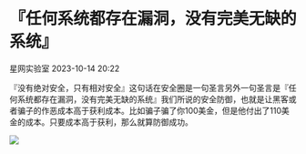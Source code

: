 #  『任何系统都存在漏洞，没有完美无缺的系统』   
 星网实验室   2023-10-14 20:22  
  
『没有绝对安全，只有相对安全』这句话在安全圈是一句圣言另外一句圣言是『任何系统都存在漏洞，没有完美无缺的系统』我们所说的安全防御，也就是让黑客或者骗子的作恶成本高于获利成本。比如骗子骗了你100美金，但是他付出了110美金的成本。只要成本高于获利，那么就算防御成功。  
  
![](https://mmbiz.qpic.cn/mmbiz_jpg/wiaue9ibOltDibyicjL7KwqC8sND3eVFlh8cqRicT2BfAH86mRJF4fsEtLeAraGVicwHPzEbCYuhN4VagoKgbSO9BpqA/640?wx_fmt=jpeg "")  
​  
  
  

